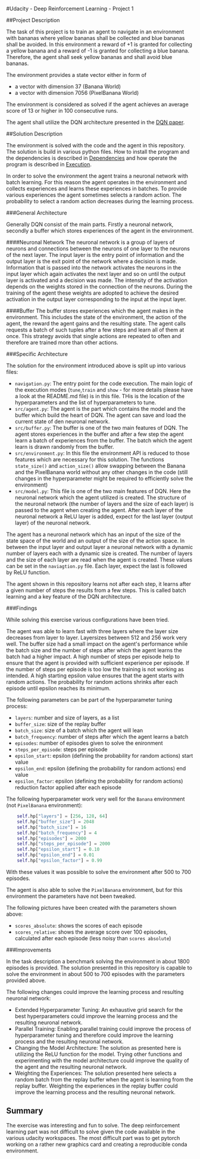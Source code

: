 #Udacity - Deep Reinforcement Learning - Project 1

##Project Description

The task of this project is to train an agent to navigate in an environment with bananas where yellow bananas shall be collected and blue bananas shall be avoided.
In this environment a reward of +1 is granted for collecting a yellow banana and a reward of -1 is granted for collecting a blue banana.
Therefore, the agent shall seek yellow bananas and shall avoid blue bananas.

The environment provides a state vector either in form of
- a vector with dimension 37 (Banana World)
- a vector with dimension 7056 (PixelBanana World)

The environment is considered as solved if the agent achieves an average score of 13 or higher in 100 consecutive runs.

The agent shall utilize the DQN architecture presented in the [DQN paper](DQN).

[DQN]: https://storage.googleapis.com/deepmind-media/dqn/DQNNaturePaper.pdf

##Solution Description

The environment is solved with the code and the agent in this repository.
The solution is build in various python files.
How to install the program and the dependencies is described in [Dependencies](###Dependencies) and how operate the program is described in [Execution](###Execution).

In order to solve the environment the agent trains a neuronal network with batch learning.
For this reason the agent operates in the environment and collects experiences and learns these experiences in batches.
To provide various experiences the agent sometimes selects a random action.
The probability to select a random action decreases during the learning process.

###General Architecture

Generally DQN consist of the main parts.
Firstly a neuronal network, secondly a buffer which stores experiences of the agent in the environment.

####Neuronal Network
The neuronal network is a group of layers of neurons and connections between the neurons of one layer to the neurons of the next layer.
The input layer is the entry point of information and the output layer is the exit point of the network where a decision is made.
Information that is passed into the network activates the neurons in the input layer which again activates the next layer and so on until the output layer is activated and a decision was made.
The intensity of the activation depends on the weights stored in the connection of the neurons.
During the training of the agent these weights are adopted to achieve the desired activation in the output layer corresponding to the input at the input layer.

####Buffer
The buffer stores experiences which the agent makes in the environment.
This includes the state of the environment, the action of the agent, the reward the agent gains and the resulting state.
The agent calls requests a batch of such tuples after a few steps and learn all of them at once.
This strategy avoids that single actions are repeated to often and therefore are trained more than other actions.

###Specific Architecture

The solution for the environment introduced above is split up into various files:

- `navigation.py`:
  The entry point for the code execution.
  The main logic of the execution modes (`tune`,`train` and `show` - for more details please have a look at the README.md file) is in this file.
  THis is the location of the hyperparameters and the list of hyperparameters to tune.
- `src/agent.py`:
  The agent is the part which contains the model and the buffer which build the heart of DQN.
  The agent can save and load the current state of den neuronal network.
- `src/buffer.py`:
  The buffer is one of the two main features of DQN.
  The agent stores experiences in the buffer and after a few step the agent learn a batch of experiences from the buffer.
  The batch which the agent learn is drawn randomly from the buffer.
- `src/environment.py`:
  In this file the environment API is reduced to those features which are necessary for this solution.
  The functions `state_size()` and `action_size()` allow swapping between the Banana and the PixelBanana world without any other changes in the code (still changes in the hyperparameter might be required to efficiently solve the environment)
- `src/model.py`:
  This file is one of the two main features of DQN.
  Here the neuronal network which the agent utilized is created.
  The structure of the neuronal network (the number of layers and the size of each layer) is passed to the agent when creating the agent.
  After each layer of the neuronal network a ReLU layer is added, expect for the last layer (output layer) of the neuronal network.

The agent has a neuronal network which has an input of the size of the state space of the world and an output of the size of the action space.
In between the input layer and output layer a neuronal network with a dynamic number of layers each with a dynamic size is created.
The number of layers and the size of each layer are read when the agent is created.
These values can be set in the `naviagtion.py` file.
Each layer, expect the last is followed by ReLU function.

The agent shown in this repository learns not after each step, it learns after a given number of steps the results from a few steps.
This is called batch learning and a key feature of the DQN architecture.

###Findings

While solving this exercise various configurations have been tried.

The agent was able to learn fast with three layers where the layer size decreases from layer to layer.
Layersizes between 512 and 256 work very well.
The buffer size had a small impact on the agent's performance while the batch size and the number of steps after which the agent learns the batch had a higher impact.
A high number of steps per episode help to ensure that the agent is provided with sufficient experience per episode.
If the number of steps per episode is too low the training is not working as intended.
A high starting epsilon value ensures that the agent starts with random actions.
The probability for random actions shrinks after each episode until epsilon reaches its minimum.

The following parameters can be part of the hyperparameter tuning process:
- `layers`: number and size of layers, as a list
- `buffer_size`: size of the replay buffer
- `batch_size`: size of a batch which the agent will lean
- `batch_frequency`: number of steps after which the agent learns a batch
- `episodes`: number of episodes given to solve the enironment
- `steps_per_episode`: steps per episode
- `epsilon_start`: epsilon (defining the probability for random actions) start value 
- `epsilon_end`: epsilon (defining the probability for random actions) end value
- `epsilon_factor`: epsilon (defining the probability for random actions) reduction factor applied after each episode

The following hyperparameter work very well for the `Banana` environment (not `PixelBanana` environment):
```python
    self.hp["layers"] = [256, 128, 64]
    self.hp["buffer_size"] = 2048
    self.hp["batch_size"] = 16
    self.hp["batch_frequency"] = 4
    self.hp["episodes"] = 2000
    self.hp["steps_per_episode"] = 2000
    self.hp["epsilon_start"] = 0.10
    self.hp["epsilon_end"] = 0.01
    self.hp["epsilon_factor"] = 0.99
```

With these values it was possible to solve the environment after 500 to 700 episodes.

The agent is also able to solve the `PixelBanana` environment, but for this environment the parameters have not been tweaked.

The following pictures have been created with the parameters shown above:
- `scores_absolute`: shows the scores of each episode
- `scores_relative`: shows the average score over 100 episodes, calculated after each episode (less noisy than `scores absolute`)

###Improvements

In the task description a benchmark solving the environment in about 1800 episodes is provided.
The solution presented in this repository is capable to solve the environment in about 500 to 700 episodes with the parameters provided above.

The following changes could improve the learning process and resulting neuronal network:
- Extended Hyperparameter Tuning:
  An exhaustive grid search for the best hyperparameters could improve the learning process and the resulting neuronal network.
- Parallel Training:
  Enabling parallel training could improve the process of hyperparameter tuning and therefore could improve the learning process and the resulting neuronal network.
- Changing the Model Architecture:
  The solution as presented here is utilizing the ReLU function for the model.
  Trying other functions and experimenting with the model architecture could improve the quality of the agent and the resulting neuronal network.
- Weighting the Experiences:
  The solution presented here selects a random batch from the replay buffer when the agent is learning from the replay buffer.
  Weighting the experiences in the replay buffer could improve the learning process and the resulting neuronal network.

## Summary

The exercise was interesting and fun to solve.
The deep reinforcement learning part was not difficult to solve given the code available in the various udacity workspaces.
The most difficult part was to get pytorch working on a rather new graphics card and creating a reproducible conda environment.